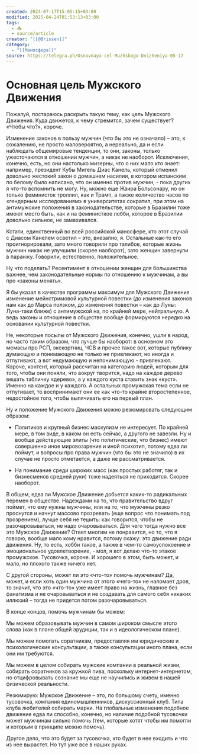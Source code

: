 ```yaml
---
created: 2024-07-17T15:05:15+03:00
modified: 2025-04-24T01:53:13+03:00
tags:
  - 📥
  - source/article
creator: "[[@Brissen]]"
category:
  - "[[Маносфера]]"
source: https://telegra.ph/Osnovnaya-cel-Muzhskogo-Dvizheniya-05-17
---
```


# Основная цель Мужского Движения

Пожалуй, постараюсь раскрыть такую тему, как цель Мужского Движения. Куда движется, к чему стремится, зачем существует? «Чтобы что?», короче.

Изменение законов в пользу мужчин (что бы это не означало) – это, к сожалению, не просто маловероятно, а нереально, да и если наблюдать общемировые тенденции, то они, законы, только ужесточаются в отношении мужчин, а никак не наоборот. Исключения, конечно, есть, но они настолько мизерны, что о них мало кто знает: например, президент Кубы Мигель Диас Канель, который отменил довольно жестокий закон о домашнем насилии, в котором испанским по белому было написано, что он именно против мужчин, - пока других я что-то вспомнить не могу. Ну, можно еще Жаира Больсонару, но он только феминисток троллил, как и Трамп, а также количество часов по «гендерным исследованиям» в университетах сократил, при этом на антимужские положения в законодательстве, которые в Бразилии тоже имеют место быть, как и на феминисткое лобби, которое в Бразилии довольно сильное, не замахивался.

Кстати, единственный во всей российской маносфере, кто этот случай с Диасом Канелем осветил – это, внезапно, я. Остальные как-то его проигнорировали, зато много говорили про талибов, которые жизнь мужчин никак не улучшили (скорее наоборот), зато женщин завернули в паранжу. Говорили, естественно, положительное.

Ну что поделать? Ресентимент в отношении женщин для большинства важнее, чем законодательные нормы по отношению к мужчинам, а вы про «законы менять».

Я бы указал в качестве программы максимум для Мужского Движения изменение мейнстримовой культурной повестки (до изменения законов нам как до Марса ползком, до изменения повестки – как до Луны: Луна-таки ближе) с антимужской на, по крайней мере, нейтральную. А ведь законы и отношение в обществе вообще формируются нередко на основании культурной повестки.

Не, некоторые посылы от Мужского Движения, конечно, ушли в народ, но часто таким образом, что лучше бы наоборот: в основном это мемасы про РСП, экскортниц, ЧСВ и прочее такое вот, которые публику думающую и понимающую не только не привлекают, но иногда и отпугивают, а вот недумающую и непонимающую - привлекают. Короче, контент, который рассчитан на категорию людей, которым для того, чтобы они поняли, что вокруг творится, надо на каждое дерево вешать табличку «дерево», а у каждого куста ставить знак «куст». Именно на каждое и у каждого. А остальных промужская тема если не отпугивает, то воспринимают они ее как что-то крайне второстепенное, недостойное того, чтобы выпячивать его на первый план.

Ну и положение Мужского Движения можно резюмировать следующим образом:

- Политиков и крупный бизнес маскулизм не интересует. По крайней мере, в том виде, в каком он есть сейчас, а другого не завезли. Ну и вообще действующие элиты (что политические, что бизнес) имеют совершенно иное мировоззрение и иной психотип, потому едва ли поймут, и вопросы про права мужчин (что бы это не значило) в их случае не просто отметается, а даже не рассматривается.

- На понимание среди широких масс (как простых работяг, так и бизнесменов средней руки) тоже надеяться не приходится. Скорее наоборот.

В общем, едва ли Мужское Движение добьется каких-то радикальных перемен в обществе. Надеждами на то, что правительство вдруг поймет, что ему нужны мужчины, или на то, что мужчины резко проснутся и начнут массово прозревать (еще вопрос что понимать под прозрением), лучше себя не тешить: как говорится, чтобы не разочаровываться, не надо очаровываться. Для чего тогда нужно все это Мужское Движение? Ответ многим не понравится, но то, что я говорю, вообще мало кому нравится, потому скажу: это движение ради движения. Ну, то есть, хобби такое, а также в чем-то самоуспокоение и эмоциональное удовлетворение, - мол, я вот делаю что-то этакое промужское. Тусовочка, короче. И хорошего в этом, быть может, и мало, но плохого также ничего нет.

С другой стороны, может ли это «что-то» помочь мужчинам? Да, может, и если хоть один мужчина от этого «чего-то» не наломает дров, то значит, что это «что-то» уже имеет право на жизнь, главное без фанатизма и не очаровываться и не создавать для самого себя никаких иллюзий – тогда не придется потом разочаровываться.

В конце концов, помочь мужчинам бы можем:

Мы можем образовывать мужчин в самом широком смысле этого слова (как в плане общей эрудиции, так и в идеологическом плане).

Мы можем помогать соратникам, предоставляя им юридические и психологические консультации, а также консультации иного плана, если они им требуются.

Мы можем в целом собирать мужские компании в реальной жизни, собирать соратников за кружкой пива, поскольку интернет-интернетом, но отцифровывать сознание мы еще не научились и живем в нашей физической реальности.

Резюмирую: Мужское Движение – это, по большому счету, именно тусовочка, компания единомышленников, дискуссионный клуб. Типа клуба любителей собирать марки. На глобальные изменения подобное движение едва ли способно, конечно, но наличие подобной тусовочки может мужчинам сильно помочь (тем, которые хотят чтобы им помогли и которым в принципе можно помочь).

Другое дело, что это будет за тусовочка, кто будет в нее входить и что из нее вырастет. Но тут уже все в наших руках.
